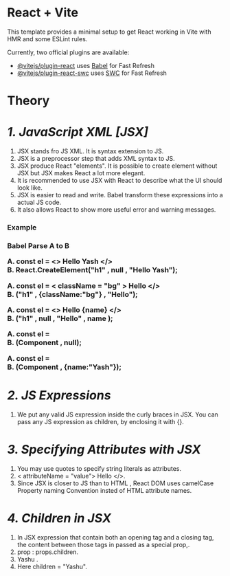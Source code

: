 # React + Vite

This template provides a minimal setup to get React working in Vite with HMR and some ESLint rules.

Currently, two official plugins are available:

- [@vitejs/plugin-react](https://github.com/vitejs/vite-plugin-react/blob/main/packages/plugin-react/README.md) uses [Babel](https://babeljs.io/) for Fast Refresh
- [@vitejs/plugin-react-swc](https://github.com/vitejs/vite-plugin-react-swc) uses [SWC](https://swc.rs/) for Fast Refresh


# Theory

# _1. JavaScript XML [JSX]_

1. JSX stands fro JS XML. It is syntax extension to JS.
2. JSX is a preprocessor step that adds XML syntax to JS.
3. JSX produce React "elements". It is possible to create element without JSX but JSX makes React a lot more elegant.
4. It is recommended to use JSX with React to describe what the UI should look like.
5. JSX is easier to read and write. Babel transform these expressions into a actual JS code.
6. It also allows React to show more useful error and warning messages.

<h3> Example <h3>
  
Babel Parse A to B
<br>

A. const el = <> Hello Yash </>
<br>
B. React.CreateElement("h1" , null , "Hello Yash");

A. const el = < className = "bg" > Hello </>
<br>
B. ("h1" , {className:"bg"} , "Hello");

A. const el = <> Hello {name} </>
<br>
B. ("h1" , null , "Hello" , name );

A. const el = <Component/>
<br>
B. (Component , null);

A. const el = <Component name="Yash"/>
<br>
B. (Component , {name:"Yash"}); <Component/>

# _2. JS Expressions_ 

1. We put any valid JS expression inside the curly braces in JSX. You can pass any JS expression as children, by enclosing it with {}.

# _3. Specifying Attributes with JSX_

1. You may use quotes to specify string literals as attributes.
2. < attributeName = "value"> Hello </>.
3. Since JSX is closer to JS than to HTML , React DOM uses camelCase Property naming Convention insted of HTML attribute names.

# _4. Children in JSX_

1. In JSX expression that contain both an opening tag and a closing tag, the content between those tags in passed as a special prop,.
2. prop : props.children.
3. <tag> Yashu </tag>.
4. Here children = "Yashu".
